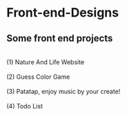 # Front-end-Designs
## Some front end projects
<br>(1) Nature And Life Website</br>
<br>(2) Guess Color Game</br>
<br>(3) Patatap, enjoy music by your create!</br> 
<br>(4) Todo List</br> 
